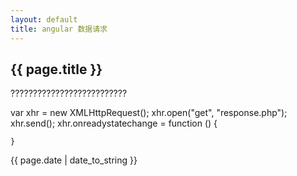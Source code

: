 ```yaml
---
layout: default
title: angular 数据请求
---
```


<h2>{{ page.title }}</h2>
<p class="important">??????????????????????????</p>
<div>
	var xhr = new XMLHttpRequest();
	xhr.open("get", "response.php");
	xhr.send();
	xhr.onreadystatechange = function () {

	}
</div>
















<p>{{ page.date | date_to_string }}</p>
